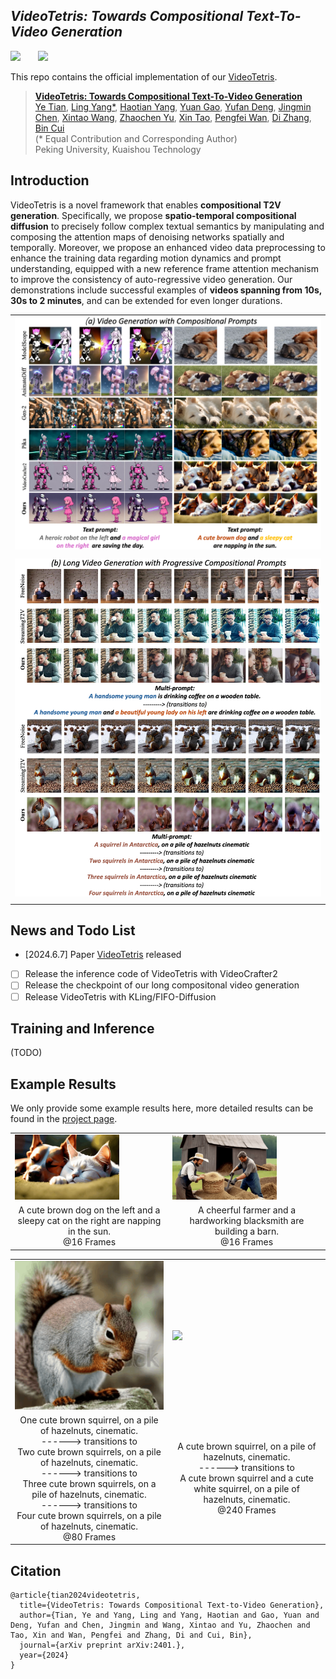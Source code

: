 ## ___***VideoTetris: Towards Compositional Text-To-Video Generation***___
<div align="left">
 <a href=''><img src='https://img.shields.io/badge/arXiv-2310.15169-b31b1b.svg'></a> &nbsp;&nbsp;&nbsp;&nbsp;&nbsp;
 <a href='https://videotetris.github.io'><img src='https://img.shields.io/badge/Project-Page-Green'></a> &nbsp;&nbsp;&nbsp;&nbsp;&nbsp;

This repo contains the official implementation of our [VideoTetris]().

> [**VideoTetris: Towards Compositional Text-To-Video Generation**]()   
> [Ye Tian](https://scholar.google.com/citations?user=vUY_PIUAAAAJ&hl=en),
> [Ling Yang*](https://yangling0818.github.io), 
> [Haotian Yang](https://scholar.google.com/citations?user=LH71RGkAAAAJ&hl=en),
> [Yuan Gao](https://videotetris.github.io/),
> [Yufan Deng](https://videotetris.github.io/),
> [Jingmin Chen](https://videotetris.github.io/),
> [Xintao Wang](https://xinntao.github.io),
> [Zhaochen Yu](https://videotetris.github.io/),
> [Xin Tao](https://scholar.google.com/citations?user=sQ30WyUAAAAJ&hl=en),
> [Pengfei Wan](https://scholar.google.com/citations?user=P6MraaYAAAAJ&hl=en),
> [Di Zhang](https://openreview.net/profile?id=~Di_ZHANG3),
> [Bin Cui](https://cuibinpku.github.io/cuibin_cn.html)   
> (* Equal Contribution and Corresponding Author)
> <br>Peking University, Kuaishou Technology<br>


## Introduction
VideoTetris is a novel framework that enables **compositional T2V generation**. Specifically, we propose **spatio-temporal compositional diffusion** to precisely follow complex textual semantics by manipulating and composing the attention maps of denoising networks spatially and temporally. Moreover, we propose an enhanced video data preprocessing to enhance the training data regarding motion dynamics and prompt understanding, equipped with a new reference frame attention mechanism to improve the consistency of auto-regressive video generation.  Our demonstrations include successful examples of **videos spanning from 10s, 30s to 2 minutes**, and can be extended for even longer durations.
<table class="center">
    <tr>
    <td width=100% style="border: none"><img src="assets/first.png" style="width:100%"></td>
    </tr>
    <tr>
    <td width="100%" style="border: none; text-align: center; word-wrap: break-word">
</td>
  </tr>
    <tr>
    <td width=100% style="border: none"><img src="assets/second.png" style="width:100%"></td>
    </tr>
    <tr>
    <td width="100%" style="border: none; text-align: center; word-wrap: break-word">
</td>
  </tr>
</table>


## News and Todo List
- [2024.6.7] Paper [VideoTetris]() released 
- [ ] Release the inference code of VideoTetris with VideoCrafter2
- [ ] Release the checkpoint of our long compositonal video generation
- [ ] Release VideoTetris with KLing/FIFO-Diffusion

## Training and Inference
(TODO)

## Example Results
We only provide some example results here, more detailed results can be found in the [project page](https://videotetris.github.io/).
<table class="center">
    <tr>
    <td width=25% style="border: none"><img src="assets/cat_and_dog.gif" style="width:70%"></td>
    <td width=25% style="border: none"><img src="assets/farmer_and_blacksmith.gif" style="width:70%"></td>
  <tr>
    <td width="25%" style="border: none; text-align: center; word-wrap: break-word">A cute brown dog on the left and a sleepy cat on the right are napping in the sun. <br> @16 Frames</td>
    <td width="25%" style="border: none; text-align: center; word-wrap: break-word">A cheerful farmer and a hardworking blacksmith are building a barn. <br> @16 Frames</td>
  </tr>
</table>

<table class="center">
    <tr>
    <td width=35% style="border: none"><img src="assets/1234.gif" style="width:100%"></td>
    <td width=35% style="border: none"><img src="assets/brown2white.gif" style="width:100%"></td>
  <tr>
    <td width="35%" style="border: none; text-align: center; word-wrap: break-word">One cute brown squirrel, on a pile of hazelnuts, cinematic. <br> ------>  transitions to <br>
Two cute brown squirrels, on a pile of hazelnuts, cinematic. <br> ------>  transitions to <br>
Three cute brown squirrels, on a pile of hazelnuts, cinematic. <br> ------>  transitions to <br>
Four cute brown squirrels, on a pile of hazelnuts, cinematic. <br> 
 @80 Frames</td>
    <td width="35%" style="border: none; text-align: center; word-wrap: break-word">A cute brown squirrel, on a pile of hazelnuts, cinematic. <br> ------>  transitions to <br>
A cute brown squirrel and a cute white squirrel, on a pile of hazelnuts, cinematic.  <br>
 @240 Frames</td>
  </tr>
</table>






## Citation
```
@article{tian2024videotetris,
  title={VideoTetris: Towards Compositional Text-to-Video Generation},
  author={Tian, Ye and Yang, Ling and Yang, Haotian and Gao, Yuan and Deng, Yufan and Chen, Jingmin and Wang, Xintao and Yu, Zhaochen and Tao, Xin and Wan, Pengfei and Zhang, Di and Cui, Bin},
  journal={arXiv preprint arXiv:2401.},
  year={2024}
}
```
